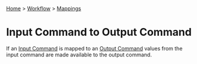 [Home](../../Index.md) > [Workflow](../Index.md) > [Mappings](Index.md)

# Input Command to Output Command

If an [Input Command](../InputCommands.md) is mapped to an [Output Command](../OutputCommands.md) values from the 
input command are made available to the output command.

